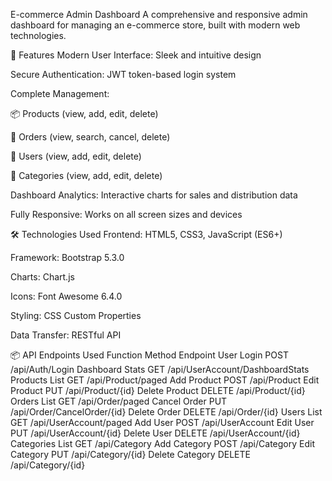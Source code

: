 E-commerce Admin Dashboard
A comprehensive and responsive admin dashboard for managing an e-commerce store, built with modern web technologies.

🌟 Features
Modern User Interface: Sleek and intuitive design

Secure Authentication: JWT token-based login system

Complete Management:

📦 Products (view, add, edit, delete)

🛒 Orders (view, search, cancel, delete)

👥 Users (view, add, edit, delete)

📂 Categories (view, add, edit, delete)

Dashboard Analytics: Interactive charts for sales and distribution data

Fully Responsive: Works on all screen sizes and devices

🛠 Technologies Used
Frontend: HTML5, CSS3, JavaScript (ES6+)

Framework: Bootstrap 5.3.0

Charts: Chart.js

Icons: Font Awesome 6.4.0

Styling: CSS Custom Properties

Data Transfer: RESTful API

📦 API Endpoints Used
Function	Method	Endpoint
User Login	POST	/api/Auth/Login
Dashboard Stats	GET	/api/UserAccount/DashboardStats
Products List	GET	/api/Product/paged
Add Product	POST	/api/Product
Edit Product	PUT	/api/Product/{id}
Delete Product	DELETE	/api/Product/{id}
Orders List	GET	/api/Order/paged
Cancel Order	PUT	/api/Order/CancelOrder/{id}
Delete Order	DELETE	/api/Order/{id}
Users List	GET	/api/UserAccount/paged
Add User	POST	/api/UserAccount
Edit User	PUT	/api/UserAccount/{id}
Delete User	DELETE	/api/UserAccount/{id}
Categories List	GET	/api/Category
Add Category	POST	/api/Category
Edit Category	PUT	/api/Category/{id}
Delete Category	DELETE	/api/Category/{id}
